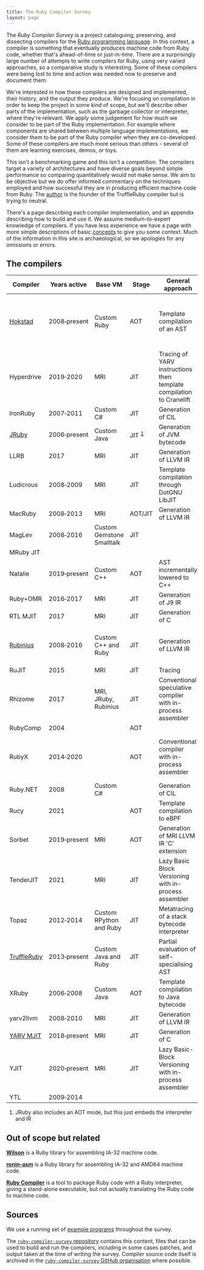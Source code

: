 ```yaml
---
title: The Ruby Compiler Survey
layout: page
---
```


The *Ruby Compiler Survey* is a project cataloguing, preserving, and dissecting compilers for the [Ruby programming language](https://www.ruby-lang.org/). In this context, a compiler is something that eventually produces machine code from Ruby code, whether that's ahead-of-time or just-in-time. There are a surprisingly large number of attempts to write compilers for Ruby, using very varied approaches, so a comparative study is interesting. Some of these compilers were being lost to time and action was needed now to preserve and document them.

We're interested in how these compilers are designed and implemented, their history, and the output they produce. We're focusing on compilation in order to keep the project in some kind of scope, but we'll describe other parts of the implementation, such as the garbage collector or interpreter, where they're relevant. We apply some judgement for how much we consider to be part of the Ruby implementation. For example where components are shared between multiple language implementations, we consider them to be part of the Ruby compiler when they are co-developed. Some of these compilers are much more serious than others - several of them are learning exercises, demos, or toys.

This isn't a benchmarking game and this isn't a competition. The compilers target a variety of architectures and have diverse goals beyond simple performance so comparing quantitatively would not make sense. We aim to be objective but we do offer informed commentary on the techniques employed and how successful they are in producing efficient machine code from Ruby. The [author](https://chrisseaton.com/) is the founder of the TruffleRuby compiler but is trying to neutral.

There's a page describing each compiler implementation, and an appendix describing how to build and use it. We assume medium-to-expert knowledge of compilers. If you have less experience we have a page with more simple descriptions of basic [concepts](concepts) to give you some context. Much of the information in this site is archaeological, so we apologies for any omissions or errors.

<section id="overview">

<h2>The compilers</h2>

<table cellspacing="0" cellpadding="0">
  <thead>
    <tr>
      <th>Compiler</th>
      <th>Years active</th>
      <th>Base VM</th>
      <th>Stage</th>
      <th>General approach</th>
      <th>Frontend</th>
      <th>Interpreter</th>
      <th>Intermediate representations</th>
      <th>Key authors</th>
    </tr>
  </thead>
  <tbody>
    <tr class="odd">
      <td><a href="hokstad">Hokstad</a></td>
      <td>2008&#x2011;present</td>
      <td>Custom Ruby</td>
      <td>AOT</td>
      <td>Template compilation of an AST</td>
      <td>Custom recursive descent and operator precedence parser</td>
      <td>None</td>
      <td>Enhanced AST</td>
      <td>Hokstad</td>
    </tr>
    <tr>
      <td>Hyperdrive</td>
      <td>2019&#x2011;2020</td>
      <td>MRI</td>
      <td>JIT</td>
      <td>Tracing of YARV instructions then template compilation to Cranelift</td>
      <td>Tracing YARV interpreter</td>
      <td>Instrumented base interpreter</td>
      <td>None</td>
      <td>Matthews</td>
    </tr>
    <tr class="odd">
      <td>IronRuby</td>
      <td>2007&#x2011;2011</td>
      <td>Custom C#</td>
      <td>JIT</td>
      <td>Generation of CIL</td>
      <td></td>
      <td></td>
      <td></td>
      <td>Lam</td>
    </tr>
    <tr>
      <td><a href="jruby">JRuby</a></td>
      <td>2006&#x2011;present</td>
      <td>Custom Java</td>
      <td>JIT&nbsp;<sup><a href="#jruby-aot">1</a></sup></td>
      <td>Generation of JVM bytecode</td>
      <td>Parser to AST, to internal IR</td>
      <td>Internal IR interpreter</td>
      <td>CFG of linear RTL instructions</td>
      <td>Nutter, Enebo, Sastry</td>
    </tr>
    <tr class="odd">
      <td>LLRB</td>
      <td>2017</td>
      <td>MRI</td>
      <td>JIT</td>
      <td>Generation of LLVM IR</td>
      <td></td>
      <td></td>
      <td></td>
      <td>Kokubun</td>
    </tr>
    <tr>
      <td>Ludicrous</td>
      <td>2008&#x2011;2009</td>
      <td>MRI</td>
      <td>JIT</td>
      <td>Template compilation through DotGNU LibJIT</td>
      <td></td>
      <td></td>
      <td></td>
      <td>Brannan</td>
    </tr>
    <tr class="odd">
      <td>MacRuby</td>
      <td>2008&#x2011;2013</td>
      <td>MRI</td>
      <td>AOT/JIT</td>
      <td>Generation of LLVM IR</td>
      <td></td>
      <td></td>
      <td></td>
      <td>Sansonetti</td>
    </tr>
    <tr>
      <td>MagLev</td>
      <td>2008&#x2011;2016</td>
      <td>Custom Gemstone Smalltalk</td>
      <td>JIT</td>
      <td></td>
      <td></td>
      <td></td>
      <td></td>
      <td>McLain, Felgentreff</td>
    </tr>
    <tr class="odd">
      <td>MRuby JIT</td>
      <td></td>
      <td></td>
      <td></td>
      <td></td>
      <td></td>
      <td></td>
      <td></td>
      <td>Hideki</td>
    </tr>
    <tr>
      <td>Natalie</td>
      <td>2019&#x2011;present</td>
      <td>Custom C++</td>
      <td>AOT</td>
      <td>AST incrementally lowered to C++</td>
      <td></td>
      <td></td>
      <td>Enhanced AST</td>
      <td>Morgan</td>
    </tr>
    <tr class="odd">
      <td>Ruby+OMR</td>
      <td>2016&#x2011;2017</td>
      <td>MRI</td>
      <td>JIT</td>
      <td>Generation of J9 IR</td>
      <td></td>
      <td></td>
      <td></td>
      <td>Gaudet, Stoodley</td>
    </tr>
    <tr>
      <td>RTL MJIT</td>
      <td>2017</td>
      <td>MRI</td>
      <td>JIT</td>
      <td>Generation of C</td>
      <td></td>
      <td></td>
      <td></td>
      <td>Makarov</td>
    </tr>
    <tr class="odd">
      <td><a href="rubinius">Rubinius</a></td>
      <td>2008&#x2011;2016</td>
      <td>Custom C++ and Ruby</td>
      <td>JIT</td>
      <td>Generation of LLVM IR</td>
      <td>Parser to AST, to custom stack bytecode</td>
      <td>Stack bytecode</td>
      <td>None</td>
      <td>Phoenix, Bussink, Shirai</td>
    </tr>
    <tr>
      <td>RuJIT</td>
      <td>2015</td>
      <td>MRI</td>
      <td>JIT</td>
      <td>Tracing</td>
      <td></td>
      <td></td>
      <td></td>
      <td>Ide</td>
    </tr>
    <tr class="odd">
      <td>Rhizome</td>
      <td>2017</td>
      <td>MRI, JRuby, Rubinius</td>
      <td>JIT</td>
      <td>Conventional speculative compiler with in-process assembler</td>
      <td>Base bytecode or IR to custom bytecode</td>
      <td>Stack bytecode</td>
      <td>Graphical sea-of-nodes</td>
      <td>Seaton</td>
    </tr>
    <tr>
      <td>RubyComp</td>
      <td>2004</td>
      <td></td>
      <td>AOT</td>
      <td></td>
      <td></td>
      <td></td>
      <td></td>
      <td>Alexandersson</td>
    </tr>
    <tr class="odd">
      <td>RubyX</td>
      <td>2014&#x2011;2020</td>
      <td></td>
      <td>AOT</td>
      <td>Conventional compiler with in-process assembler</td>
      <td>Parser to AST</td>
      <td>None</td>
      <td>Multiple IRs gradually removing abstraction and lowering from AST to linear</td>
      <td>Rüger</td>
    </tr>
    <tr>
      <td>Ruby.NET</td>
      <td>2008</td>
      <td>Custom C#</td>
      <td></td>
      <td>Generation of CIL</td>
      <td></td>
      <td></td>
      <td></td>
      <td>Kelly</td>
    </tr>
    <tr class="odd">
      <td>Rucy</td>
      <td>2021</td>
      <td></td>
      <td>AOT</td>
      <td>Template compilation to eBPF</td>
      <td></td>
      <td></td>
      <td></td>
      <td>Uchio</td>
    </tr>
    <tr>
      <td>Sorbet</td>
      <td>2019&#x2011;present</td>
      <td>MRI</td>
      <td>AOT</td>
      <td>Generation of MRI LLVM IR 'C' extension</td>
      <td>Parser to AST</td>
      <td>None</td>
      <td>Sorbet's typechecking IR</td>
      <td>Tarjan, Petrashko, Froyd</td>
    </tr>
    <tr class="odd">
      <td>TenderJIT</td>
      <td>2021</td>
      <td>MRI</td>
      <td>JIT</td>
      <td>Lazy Basic Block Versioning with in-process assembler</td>
      <td>Template compiler of YARV bytecode</td>
      <td>Base interpreter</td>
      <td>None</td>
      <td>Patterson</td>
    </tr>
    <tr>
      <td>Topaz</td>
      <td>2012&#x2011;2014</td>
      <td>Custom RPython and Ruby</td>
      <td>JIT</td>
      <td>Metatracing of a stack bytecode interpreter</td>
      <td>Parser to AST</td>
      <td>Stack bytecode interpreter</td>
      <td></td>
      <td>Gaynor, Felgentreff</td>
    </tr>
    <tr class="odd">
      <td><a href="truffleruby">TruffleRuby</a></td>
      <td>2013&#x2011;present</td>
      <td>Custom Java and Ruby</td>
      <td>JIT</td>
      <td>Partial evaluation of self-specialising AST</td>
      <td>Parser to AST</td>
      <td>Self-specialising AST interpreter</td>
      <td>Graphical sea-of-nodes</td>
      <td>Seaton, Daloze, Menard, Chalupa, MacGregor</td>
    </tr>
    <tr>
      <td>XRuby</td>
      <td>2006&#x2011;2008</td>
      <td>Custom Java</td>
      <td>AOT</td>
      <td>Template compilation to Java bytecode</td>
      <td>Parser to AST</td>
      <td>None</td>
      <td>None</td>
      <td>Zhi</td>
    </tr>
    <tr class="odd">
      <td>yarv2llvm</td>
      <td>2008&#x2011;2010</td>
      <td>MRI</td>
      <td>JIT</td>
      <td>Generation of LLVM IR</td>
      <td></td>
      <td></td>
      <td></td>
      <td>Hideki</td>
    </tr>
    <tr>
      <td><a href="yarv-mjit">YARV MJIT</a></td>
      <td>2018&#x2011;present</td>
      <td>MRI</td>
      <td>JIT</td>
      <td>Generation of C</td>
      <td></td>
      <td>Base interpreter</td>
      <td></td>
      <td>Kokubun</td>
    </tr>
    <tr class="odd">
      <td>YJIT</td>
      <td>2020&#x2011;present</td>
      <td>MRI</td>
      <td>JIT</td>
      <td>Lazy Basic-Block Versioning with in-process assembler</td>
      <td>Template compiler of YARV bytecode</td>
      <td>Base interpreter</td>
      <td>None</td>
      <td>Chevalier-Boisvert</td>
    </tr>
    <tr>
      <td>YTL</td>
      <td>2009&#x2011;2014</td>
      <td></td>
      <td></td>
      <td></td>
      <td></td>
      <td></td>
      <td></td>
      <td>Hideki</td>
    </tr>
  </tbody>
</table>

<ol>
  <li><a name="jruby-aot"></a>JRuby also includes an AOT mode, but this just embeds the interpreter and IR</li>
</ol>

</section>

## Out of scope but related

**[Wilson](https://github.com/seattlerb/wilson)** is a Ruby library for assembling IA-32 machine code.

**[ronin-asm](https://github.com/ronin-rb/ronin-asm)** is a Ruby library for assembling IA-32 and AMD64 machine code.

**[Ruby Compiler](https://github.com/sadiqmmm/ruby-compiler)** is a tool to package Ruby code with a Ruby interpreter, giving a stand-alone executable, but not actually translating the Ruby code to machine code.

## Sources

We use a running set of [example programs](examples) throughout the survey.

The [`ruby-compiler-survey` repository](https://github.com/ruby-compiler-survey/ruby-compiler-survey/) contains this content, files that can be used to build and run the compilers, including in some cases patches, and output taken at the time of writing the survey. Compiler source code itself is archived in the [`ruby-compiler-survey` GitHub organisation](https://github.com/ruby-compiler-survey/) where possible.
